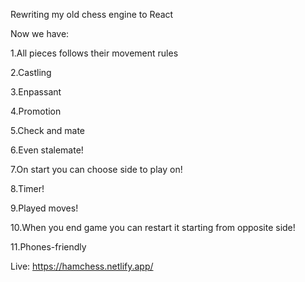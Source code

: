 Rewriting my old chess engine to React


Now we have: 
  
  1.All pieces follows their movement rules

  2.Castling

  3.Enpassant

  4.Promotion

  5.Check and mate

  6.Even stalemate!

  7.On start you can choose side to play on!

  8.Timer!

  9.Played moves!

  10.When you end game you can restart it starting from opposite side!

  11.Phones-friendly


Live: https://hamchess.netlify.app/
